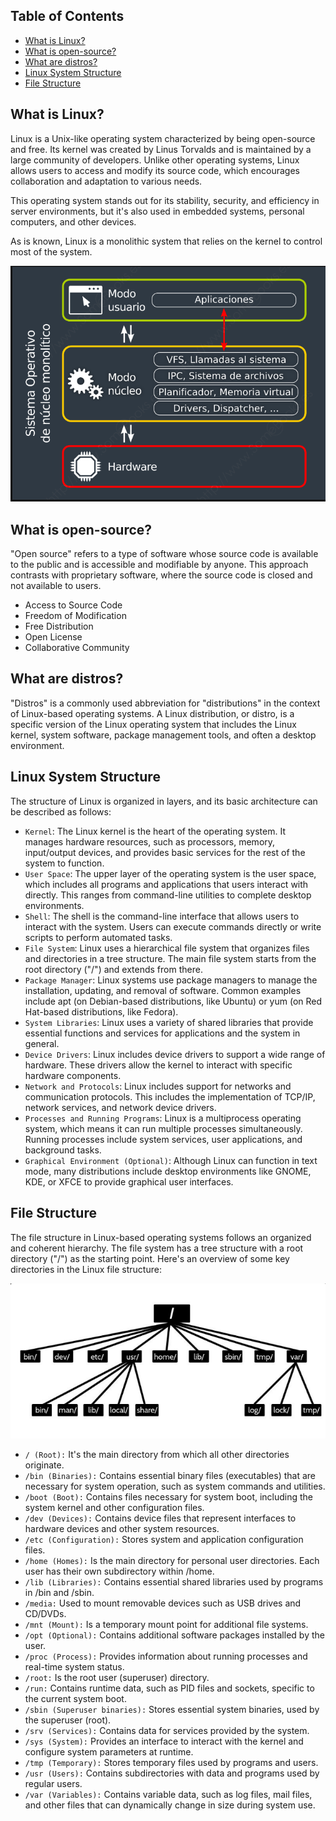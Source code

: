 ## Table of Contents
* [What is Linux?](#item1)
* [What is open-source?](#item2)
* [What are distros?](#item3)
* [Linux System Structure](#item4)
* [File Structure](#item5)

<a name="item1"></a>
## What is Linux?

Linux is a Unix-like operating system characterized by being open-source and free. Its kernel was created by Linus Torvalds and is maintained by a large community of developers. Unlike other operating systems, Linux allows users to access and modify its source code, which encourages collaboration and adaptation to various needs.

This operating system stands out for its stability, security, and efficiency in server environments, but it's also used in embedded systems, personal computers, and other devices.

As is known, Linux is a monolithic system that relies on the kernel to control most of the system.

![Diagram](https://github.com/Andherson333333/Linux/blob/main/estructura%20linux/imanges/linux-1.PNG)

<a name="item2"></a>
## What is open-source?

"Open source" refers to a type of software whose source code is available to the public and is accessible and modifiable by anyone. This approach contrasts with proprietary software, where the source code is closed and not available to users.

- Access to Source Code
- Freedom of Modification
- Free Distribution
- Open License
- Collaborative Community

<a name="item3"></a>
## What are distros?

"Distros" is a commonly used abbreviation for "distributions" in the context of Linux-based operating systems. A Linux distribution, or distro, is a specific version of the Linux operating system that includes the Linux kernel, system software, package management tools, and often a desktop environment.

<a name="item4"></a>
## Linux System Structure

The structure of Linux is organized in layers, and its basic architecture can be described as follows:

- `Kernel`: The Linux kernel is the heart of the operating system. It manages hardware resources, such as processors, memory, input/output devices, and provides basic services for the rest of the system to function.
- `User Space`: The upper layer of the operating system is the user space, which includes all programs and applications that users interact with directly. This ranges from command-line utilities to complete desktop environments.
- `Shell`: The shell is the command-line interface that allows users to interact with the system. Users can execute commands directly or write scripts to perform automated tasks.
- `File System`: Linux uses a hierarchical file system that organizes files and directories in a tree structure. The main file system starts from the root directory ("/") and extends from there.
- `Package Manager`: Linux systems use package managers to manage the installation, updating, and removal of software. Common examples include apt (on Debian-based distributions, like Ubuntu) or yum (on Red Hat-based distributions, like Fedora).
- `System Libraries`: Linux uses a variety of shared libraries that provide essential functions and services for applications and the system in general.
- `Device Drivers`: Linux includes device drivers to support a wide range of hardware. These drivers allow the kernel to interact with specific hardware components.
- `Network and Protocols`: Linux includes support for networks and communication protocols. This includes the implementation of TCP/IP, network services, and network device drivers.
- `Processes and Running Programs`: Linux is a multiprocess operating system, which means it can run multiple processes simultaneously. Running processes include system services, user applications, and background tasks.
- `Graphical Environment (Optional)`: Although Linux can function in text mode, many distributions include desktop environments like GNOME, KDE, or XFCE to provide graphical user interfaces.

<a name="item5"></a>
## File Structure

The file structure in Linux-based operating systems follows an organized and coherent hierarchy. The file system has a tree structure with a root directory ("/") as the starting point. Here's an overview of some key directories in the Linux file structure:

![Diagram](https://github.com/Andherson333333/Linux/blob/main/estructura%20linux/imanges/linux-2.PNG)

- `/ (Root):` It's the main directory from which all other directories originate.
- `/bin (Binaries):` Contains essential binary files (executables) that are necessary for system operation, such as system commands and utilities.
- `/boot (Boot):` Contains files necessary for system boot, including the system kernel and other configuration files.
- `/dev (Devices):` Contains device files that represent interfaces to hardware devices and other system resources.
- `/etc (Configuration):` Stores system and application configuration files.
- `/home (Homes):` Is the main directory for personal user directories. Each user has their own subdirectory within /home.
- `/lib (Libraries):` Contains essential shared libraries used by programs in /bin and /sbin.
- `/media:` Used to mount removable devices such as USB drives and CD/DVDs.
- `/mnt (Mount):` Is a temporary mount point for additional file systems.
- `/opt (Optional):` Contains additional software packages installed by the user.
- `/proc (Process):` Provides information about running processes and real-time system status.
- `/root:` Is the root user (superuser) directory.
- `/run:` Contains runtime data, such as PID files and sockets, specific to the current system boot.
- `/sbin (Superuser binaries):` Stores essential system binaries, used by the superuser (root).
- `/srv (Services):` Contains data for services provided by the system.
- `/sys (System):` Provides an interface to interact with the kernel and configure system parameters at runtime.
- `/tmp (Temporary):` Stores temporary files used by programs and users.
- `/usr (Users):` Contains subdirectories with data and programs used by regular users.
- `/var (Variables):` Contains variable data, such as log files, mail files, and other files that can dynamically change in size during system use.
